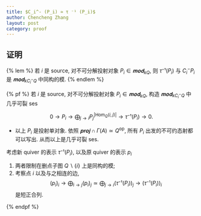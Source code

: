 ```yaml
---
title: $C_i^- (P_i) ≃ τ ⁻¹ (P_i)$
author: Chencheng Zhang
layout: post
category: proof
---
```


## 证明

{% lem %}
若 $i$ 是 source, 对不可分解投射对象 $P_i ∈ 𝐦𝐨𝐝_{kQ}$, 则 $τ⁻¹ (P_i)$ 与 $C_i^-P_i$ 是 $𝐦𝐨𝐝_{kC_i^- Q}$ 中同构的模.
{% endlem %}

{% pf %}
若 $i$ 是 source, 对不可分解投射对象 $P_i ∈ 𝐦𝐨𝐝_{kQ}$, 构造 $𝐦𝐨𝐝_{kC_i^-Q}$ 中几乎可裂 ses

$$
0 → P_i → ⨁_{j → i} P_j^{|\mathrm{Hom}_Q(i, j)|} → τ⁻¹ (P_i) → 0.
$$

* 以上 $P_i$ 是投射单对象. 依照 $𝐩𝐫𝐨𝐣 ∩ Γ (A) ≃ Q^{\mathrm{op}}$, 所有 $P_i$ 出发的不可约态射都可以写出. 从而以上是几乎可裂 ses.

考虑新 quiver 的表示 $τ⁻¹ (P_i)$, 以及原 quiver 的表示 $p_i$

1. 两者限制在删点子图 $Q ∖ \{i\}$ 上是同构的模;
2. 考察点 $i$ 以及与之相连的边,
   $$\begin{equation}
   (p_i)_i → ⨁_{i → j} (p_i)_j ≃ ⨁_{j → i} (τ⁻¹ (P_i))_j → (τ⁻¹ (P_i))_i
   \end{equation}$$
   是短正合列.

{% endpf %}
